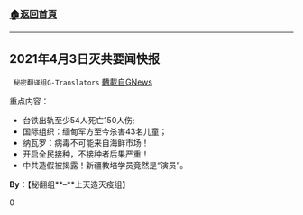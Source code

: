 ###  [:house:返回首頁](https://github.com/ourhimalayas/txt)
---

## 2021年4月3日灭共要闻快报
` 秘密翻译组G-Translators` [轉載自GNews](https://gnews.org/zh-hans/1046796/)

重点内容：

- 台铁出轨至少54人死亡150人伤;
- 国际组织：缅甸军方至今杀害43名儿童；
- 纳瓦罗：病毒不可能来自海鲜市场！
- 开启全民接种，不接种者后果严重！
- 中共造假被揭露！新疆教培学员竟然是“演员”。


**By**：【秘翻组**–**上天造灭疫组】

0
